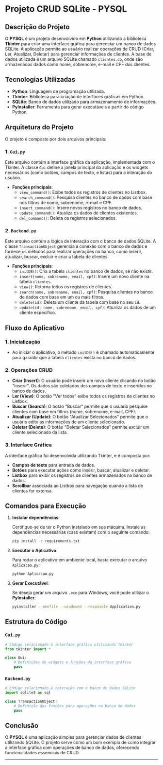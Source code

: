 
# **Projeto CRUD SQLite - PYSQL**

## **Descrição do Projeto**

O **PYSQL** é um projeto desenvolvido em **Python** utilizando a biblioteca **Tkinter** para criar uma interface gráfica para gerenciar um banco de dados SQLite. A aplicação permite ao usuário realizar operações de CRUD (Criar, Ler, Atualizar, Deletar) para gerenciar informações de clientes. A base de dados utilizada é um arquivo SQLite chamado `clientes.db`, onde são armazenados dados como nome, sobrenome, e-mail e CPF dos clientes.

## **Tecnologias Utilizadas**

- **Python**: Linguagem de programação utilizada.
- **Tkinter**: Biblioteca para criação de interfaces gráficas em Python.
- **SQLite**: Banco de dados utilizado para armazenamento de informações.
- **PyInstaller**: Ferramenta para gerar executáveis a partir do código Python.

## **Arquitetura do Projeto**

O projeto é composto por dois arquivos principais:

### **1. `Gui.py`**

Este arquivo contém a interface gráfica da aplicação, implementada com o Tkinter. A classe `Gui` define a janela principal da aplicação e os widgets necessários (como botões, campos de texto, e listas) para a interação do usuário.

- **Funções principais**:
  - `view_command()`: Exibe todos os registros de clientes no Listbox.
  - `search_command()`: Pesquisa clientes no banco de dados com base nos filtros de nome, sobrenome, e-mail e CPF.
  - `insert_command()`: Insere novos registros no banco de dados.
  - `update_command()`: Atualiza os dados de clientes existentes.
  - `del_command()`: Deleta os registros selecionados.

### **2. `Backend.py`**

Este arquivo contém a lógica de interação com o banco de dados SQLite. A classe `TransactionObject` gerencia a conexão com o banco de dados e fornece os métodos para realizar operações no banco, como inserir, atualizar, buscar, excluir e criar a tabela de clientes.

- **Funções principais**:
  - `initDB()`: Cria a tabela `clientes` no banco de dados, se não existir.
  - `insert(nome, sobrenome, email, cpf)`: Insere um novo cliente na tabela `clientes`.
  - `view()`: Retorna todos os registros de clientes.
  - `search(nome, sobrenome, email, cpf)`: Pesquisa clientes no banco de dados com base em um ou mais filtros.
  - `delete(id)`: Deleta um cliente da tabela com base no seu `id`.
  - `update(id, nome, sobrenome, email, cpf)`: Atualiza os dados de um cliente específico.

## **Fluxo do Aplicativo**

### **1. Inicialização**
- Ao iniciar o aplicativo, o método `initDB()` é chamado automaticamente para garantir que a tabela `clientes` exista no banco de dados. 

### **2. Operações CRUD**
- **Criar (Insert)**: O usuário pode inserir um novo cliente clicando no botão "Inserir". Os dados são coletados dos campos de texto e inseridos no banco de dados.
- **Ler (View)**: O botão "Ver todos" exibe todos os registros de clientes no Listbox.
- **Buscar (Search)**: O botão "Buscar" permite que o usuário pesquise clientes com base em filtros (nome, sobrenome, e-mail, CPF).
- **Atualizar (Update)**: O botão "Atualizar Selecionados" permite que o usuário edite as informações de um cliente selecionado.
- **Deletar (Delete)**: O botão "Deletar Selecionados" permite excluir um cliente selecionado da lista.

### **3. Interface Gráfica**
A interface gráfica foi desenvolvida utilizando Tkinter, e é composta por:
- **Campos de texto** para entrada de dados.
- **Botões** para executar ações como inserir, buscar, atualizar e deletar.
- **Listbox** para exibir os registros de clientes armazenados no banco de dados.
- **Scrollbar** associada ao Listbox para navegação quando a lista de clientes for extensa.

## **Comandos para Execução**

1. **Instalar dependências**:

   Certifique-se de ter o Python instalado em sua máquina. Instale as dependências necessárias (caso existam) com o seguinte comando:

   ```bash
   pip install -r requirements.txt
   ```

2. **Executar o Aplicativo**:

   Para rodar o aplicativo em ambiente local, basta executar o arquivo `Aplicacao.py`:

   ```bash
   python Aplicacao.py
   ```

3. **Gerar Executável**:

   Se deseja gerar um arquivo `.exe` para Windows, você pode utilizar o **PyInstaller**:

   ```bash
   pyinstaller --onefile --windowed --noconsole Application.py
   ```

## **Estrutura do Código**

### **`Gui.py`**

```python
# Código relacionado à interface gráfica utilizando Tkinter
from tkinter import *

class Gui:
    # Definições de widgets e funções da interface gráfica
    pass
```

### **`Backend.py`**

```python
# Código relacionado à interação com o banco de dados SQLite
import sqlite3 as sql

class TransactionObject:
    # Definição das funções para operações no banco de dados
    pass
```

## **Conclusão**

O **PYSQL** é uma aplicação simples para gerenciar dados de clientes utilizando SQLite. O projeto serve como um bom exemplo de como integrar a interface gráfica com operações de banco de dados, oferecendo funcionalidades essenciais de CRUD.

---